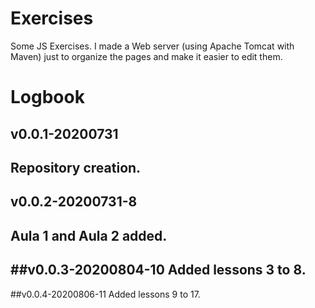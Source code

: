 # Exercises #
 Some JS Exercises. I made a Web server (using Apache Tomcat with Maven)
 just to organize the pages and make it easier to edit them.
 
 
# Logbook #
 
## v0.0.1-20200731 ##
 
 Repository creation.
--------------------------------------------------------------------
## v0.0.2-20200731-8 ##
Aula 1 and Aula 2 added.
--------------------------------------------------------------------
##v0.0.3-20200804-10
Added lessons 3 to 8.
-----------------------------------------------------
##v0.0.4-20200806-11
Added lessons 9 to 17.
